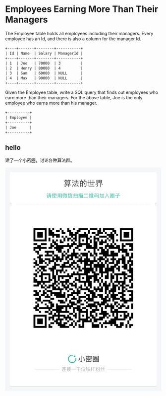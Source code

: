 # Employees Earning More Than Their Managers

The Employee table holds all employees including their managers. Every employee has an Id, and there is also a column for the manager Id.  

```
+----+-------+--------+-----------+
| Id | Name  | Salary | ManagerId |
+----+-------+--------+-----------+
| 1  | Joe   | 70000  | 3         |
| 2  | Henry | 80000  | 4         |
| 3  | Sam   | 60000  | NULL      |
| 4  | Max   | 90000  | NULL      |
+----+-------+--------+-----------+
```

Given the Employee table, write a SQL query that finds out employees who earn more than their managers. For the above table, Joe is the only employee who earns more than his manager.  

```
+----------+
| Employee |
+----------+
| Joe      |
+----------+
```




## hello

建了一个小密圈，讨论各种算法群。  

![小密圈](../../suanfa_xiaomiquan.jpg)

